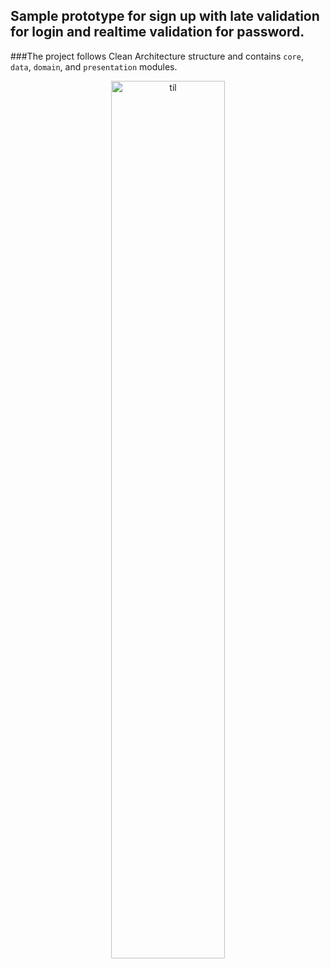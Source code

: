 ## Sample prototype for sign up with late validation for login and realtime validation for password.

###The project follows Clean Architecture structure and contains `core`, `data`, `domain`, and `presentation` modules. 

<p align="center">
  <img src="./packages/presentation/assets/sign_up_skeleton.gif" alt="til" style="width:60%;">
</p>
